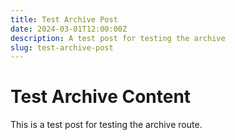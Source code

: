 ```yaml
---
title: Test Archive Post
date: 2024-03-01T12:00:00Z
description: A test post for testing the archive
slug: test-archive-post
---
```


# Test Archive Content

This is a test post for testing the archive route.
